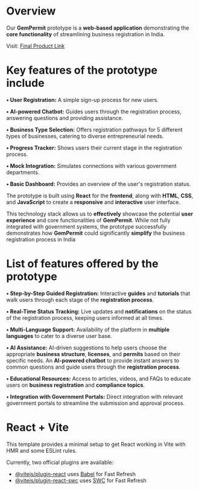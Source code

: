 # Overview

Our **GemPermit** prototype is a **web-based application** demonstrating the **core functionality** of streamlining business registration in India.

Visit: [Final Product Link](https://hack4change-dun.vercel.app/)


# Key features of the prototype include

 **• User Registration:** A simple sign-up process for new users.
 
 **• AI-powered Chatbot:** Guides users through the registration process, answering questions and providing assistance.
 
 **• Business Type Selection:** Offers registration pathways for 5 different types of businesses, catering to diverse entrepreneurial needs.
 
 **• Progress Tracker:** Shows users their current stage in the registration process.
 
 **• Mock Integration:** Simulates connections with various government departments.
 
 **• Basic Dashboard:** Provides an overview of the user's registration status.
 
 
The prototype is built using **React** for the **frontend**, along with **HTML**, **CSS**, and **JavaScript** to create a **responsive** and **interactive** user interface.

This technology stack allows us to **effectively** showcase the potential **user experience** and core functionalities of **GemPermit**. While not fully integrated with government systems, the prototype 
successfully demonstrates how **GemPermit** could significantly **simplify** the business registration process in India


# List of features offered by the prototype

**• Step-by-Step Guided Registration:** Interactive **guides** and **tutorials** that walk users through each stage of the **registration process**.

**• Real-Time Status Tracking:** Live updates and **notifications** on the status of the registration process, keeping users informed at all times.

**• Multi-Language Support:** Availability of the platform in **multiple languages** to cater to a diverse user base.

**• AI Assistance:** AI-driven suggestions to help users choose the appropriate **business structure**, **licenses**, and **permits** based on their specific needs. An **AI-powered chatbot** to provide instant answers to common questions and guide users through the **registration process**.

**• Educational Resources:** Access to articles, videos, and FAQs to educate users on **business registration** and **compliance topics**.

**• Integration with Government Portals:** Direct integration with relevant government portals to streamline the submission and approval process.



# React + Vite

This template provides a minimal setup to get React working in Vite with HMR and some ESLint rules.

Currently, two official plugins are available:

- [@vitejs/plugin-react](https://github.com/vitejs/vite-plugin-react/blob/main/packages/plugin-react/README.md) uses [Babel](https://babeljs.io/) for Fast Refresh
- [@vitejs/plugin-react-swc](https://github.com/vitejs/vite-plugin-react-swc) uses [SWC](https://swc.rs/) for Fast Refresh

